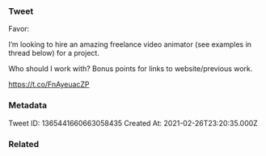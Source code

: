 ### Tweet
Favor:

I’m looking to hire an amazing freelance video animator (see examples in thread below) for a project.

Who should I work with? Bonus points for links to website/previous work.

https://t.co/FnAyeuacZP

### Metadata
Tweet ID: 1365441660663058435
Created At: 2021-02-26T23:20:35.000Z

### Related

